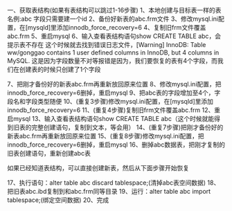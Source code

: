 一、获取表结构(如果有表结构可以跳过1-16步骤)
1、本地创建与目标表一样的表名例:abc
字段只需要建一个id
2、备份好新表的abc.frm文件
3、修改mysql.ini配置，在[mysqld]里添加innodb_force_recovery=6
4、复制旧frm文件覆盖abc.frm
5、重启mysql
6、输入查看表结构语句show CREATE TABLE abc，会提示表不存在
这个时候就去找到错误日志文件，[Warning] InnoDB: Table ww/gonggao contains 1 user defined columns in InnoDB, but 4 columns in MySQL.
这是因为字段数量不对等报错是因为，我们要恢复的表有4个字段，而我们在创建表的时候只创建了1个字段

7、把刚才备份好的新表abc.frm再重新放回原来位置
8、修改mysql.ini配置，把innodb_force_recovery=6删掉，重启mysql
9、把abc表的字段增加至4个，字段名和字段类型随便
10、(重复3步骤)修改mysql.ini配置，在[mysqld]里添加innodb_force_recovery=6
11、(重复4步骤)复制旧frm文件覆盖abc.frm
12、重启mysql
13、输入查看表结构语句show CREATE TABLE abc（这个时候就能得到旧表的完整创建语句，复制到文本，等会用）
14、(重复7步骤)把刚才备份好的新表abc.frm再重新放回原来位置
15、(重复8步骤)修改mysql.ini配置，把innodb_force_recovery=6删掉，重启mysql
16、删掉abc数据表，把刚才复制的旧表创建语句，重新创建abc表


如果已经知道表结构，可以直接创建新表，然后从下面步骤开始恢复

17、执行语句：alter table abc discard tablespace;(清掉abc表空间数据)
18、把旧表abc.ibd复制到和abc.frm同等目录
19、运行：alter table abc import tablespace;(绑定空间数据)
20、完成